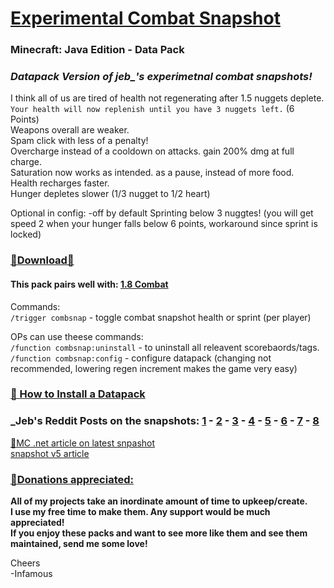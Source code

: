 # [Experimental Combat Snapshot](https://github.com/InfamousMusicify/Combat-Snapshot/releases/)     
### Minecraft: Java Edition - Data Pack  

### *Datapack Version of jeb_'s experimetnal combat snapshots!*   

I think all of us are tired of health not regenerating after 1.5 nuggets deplete.    
`Your health will now replenish until you have 3 nuggets left.` (6 Points)    
Weapons overall are weaker.    
Spam click with less of a penalty!    
Overcharge instead of a cooldown on attacks. gain 200% dmg at full charge.     
Saturation now works as intended. as a pause, instead of more food.      
Health recharges faster.   
Hunger depletes slower (1/3 nugget to 1/2 heart)      

Optional in config: -off by default
Sprinting below 3 nuggtes! (you will get speed 2 when your hunger falls below 6 points, workaround since sprint is locked)   

### [🔗Download🔗](https://github.com/InfamousMusicify/Combat-Snapshot/releases)  
#### This pack pairs well with: [1.8 Combat](https://github.com/InfamousMusicify/1.8-Combat)

   Commands:   
`/trigger combsnap` - toggle combat snapshot health or sprint (per player)  

   OPs can use theese commands:   
`/function combsnap:uninstall` - to uninstall all releavent scorebaords/tags.   
`/function combsnap:config` - configure datapack (changing not recommended, lowering regen increment makes the game very easy)

### [🔗 How to Install a Datapack](https://www.planetminecraft.com/blog/how-to-download-and-install-minecraft-data-packs/)     
  
### _Jeb's Reddit Posts on the snapshots: [1](https://www.reddit.com/r/Minecraft/comments/c5mqwv/a_custom_java_edition_snapshot_to_test_new_combat/) - [2](https://www.reddit.com/r/Minecraft/comments/cqnp5b/update_custom_java_edition_snapshot_to_test_new/) - [3](https://www.reddit.com/r/Minecraft/comments/dq2v7o/updated_combat_test_snapshot_number_3_and_a/) - [4](https://www.reddit.com/r/Minecraft/comments/e3gt34/since_doing_something_this_the_last_minute_on_a/) - [5](https://www.reddit.com/r/Minecraft/comments/epy4hv/experimental_combat_snapshot_version_5/) - [6](https://www.reddit.com/r/Minecraft/comments/i5cvlh/combat_test_version_6/) - [7](https://www.reddit.com/r/Minecraft/comments/i9kdfh/combat_test_snapshot_version_7c/) - [8](https://www.reddit.com/r/Minecraft/comments/idvujw/here_we_go_again_combat_test_snapshot_8b/)    

[🔗MC .net article on latest snpashot](https://feedback.minecraft.net/hc/en-us/community/posts/360072607811-Experimental-Combat-Snapshot-8c-see-comments-The-Details)     
[snapshot v5 article](https://www.minecraft.net/en-us/article/experimental-java-edition-combat-snapshot-v5)        
   
### [🔗Donations appreciated:](https://www.patreon.com/InfamousMusicify)   
__All of my projects take an inordinate amount of time to upkeep/create.   
I use my free time to make them. Any support would be much appreciated!   
If you enjoy these packs and want to see more like them and see them maintained, send me some love!__     

Cheers   
-Infamous   
